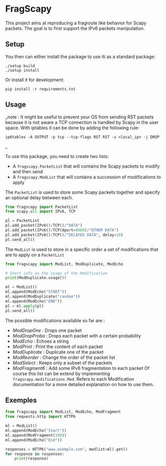# FragScapy

This project aims at reproducing a fragroute like behavior for Scapy packets. The goal is to first support the IPv6 packets manipulation.

## Setup

You then can either install the package to use iti as a standard package:
```
./setup build
./setup install
```
Or install it for development:
```
pip install -r requirements.txt
```

## Usage

_note : It might be useful to prevent your OS from sending RST packets because it is not aware a TCP connection is handled by Scapy in the user space. With iptables it can be done by adding the following rule:
```
ip6tables -A OUTPUT -p tcp --tcp-flags RST RST -s <local_ip> -j DROP
```
_

To use this package, you need to create two lists:
* A `fragscapy.PacketList` that will contains the Scapy packets to modify and then send
* A `fragscapy.ModList` that will contains a succession of modifications to apply

The `PacketList` is used to store some Scapy packets together and specify an optional delay between each.
```python
from fragscapy import PacketList
from scapy.all import IPv6, TCP

pl = PacketList
pl.add_packet(IPv6()/TCP()/"DATA")
pl.add_packet(IPv6()/TCP(dport=8080)/"OTHER DATA")
pl.add_packet(IPv6()/TCP()/"DELAYED DATA", delay=10)
pl.send_all()
```

The `ModList` is used to store in a specific order a set of modifications that are to apply on a `PacketList`
```python
from fragscapy import ModList, ModDuplicate, ModEcho

# Short info on the usage of the Modification
print(ModDuplicate.usage())

ml = ModList()
ml.append(ModEcho("START"))
ml.append(ModDuplicate("random"))
ml.append(ModEcho("END"))
pl = ml.apply(pl)
pl.send_all()
```

The possible modifications available so far are :
* _ModDropOne_ : Drops one packet
* _ModDropProba_ : Drops each packet with a certain probability
* _ModEcho_ : Echoes a string
* _ModPrint_ : Print the content of each packet
* _ModDuplicate_ : Duplicate one of the packet
* _ModReorder_ : Change the order of the packet list
* _ModSelect_ : Keeps only a subset of the packets
* _ModFragment6_ : Add some IPv6 fragmentation to each packet
Of course this list can be extend by implementing `fragscapy.modifications.Mod`. Refers to each Modification documentation for a more detailed explanation on how to use them.

## Exemples

```python
from fragscapy import ModList, ModEcho, ModFragment
from requests.http import HTTP6

ml = ModList()
ml.append(ModEcho("Start"))
ml.append(ModFragment(100))
ml.append(ModEcho("End"))

responses = HTTP6("www.exemple.com", modlist=ml).get()
for response in responses:
    print(response)
```
